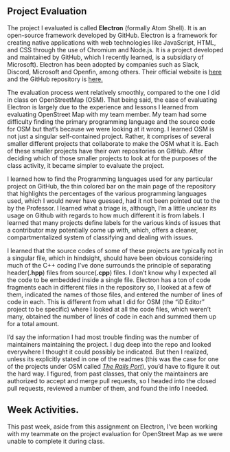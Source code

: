 
## Project Evaluation

The project I evaluated is called **Electron** (formally Atom Shell). It is an open-source framework developed by GitHub. Electron is a framework for creating native applications with web technologies like JavaScript, HTML, and CSS through the use of Chromium and Node.js.
It is a project developed and maintained by GitHub, which I recently learned, is a subsidiary of Microsoft). Electron has been adopted by companies such as Slack, Discord, Microsoft and Openfin, among others. Their official website is [here]( https://electronjs.org/) and the GitHub repository is [here.]( https://github.com/electron/electron)

The evaluation process went relatively smoothly, compared to the one I did in class on OpenStreetMap (OSM). That being said, the ease of evaluating Electron is largely due to the experience and lessons I learned from evaluating OpenStreet Map with my team member. 
My team had some difficulty finding the primary programming language and the source code for OSM but that’s because we were looking at it wrong. I learned OSM is not just a singular self-contained project. Rather, it comprises of several smaller different projects that collaborate to make the OSM what it is. Each of these smaller projects have their own repositories on GitHub. After deciding which of those smaller projects to look at for the purposes of the class activity, it became simpler to evaluate the project.

I learned how to find the Programming languages used for any particular project on GitHub, the thin colored bar on the main page of the repository that highlights the percentages of the various programming languages used, which I would never have guessed, had it not been pointed out to the by the Professor. I learned what a triage is, although, I’m a little unclear its usage on Github with regards to how much different it is from labels. I learned that many projects define labels for the various kinds of issues that a contributor may potentially come up with, which, offers a cleaner, compartmentalized system of classifying and dealing with issues. 

I learned that the source codes of some of these projects are typically not in a singular file, which in hindsight, should have been obvious considering much of the C++ coding I’ve done surrounds the principle of separating header(**.hpp**) files from source(**.cpp**) files. I don’t know why I expected all the code to be embedded inside a single file. 
Electron has a ton of code fragments each in different files in the repository so, I looked at a few of them, indicated the names of those files, and entered the number of lines of code in each. This is different from what I did for OSM (the “iD Editor” project to be specific) where I looked at all the code files, which weren’t many, obtained the number of lines of code in each and summed them up for a total amount.


I’d say the information I had most trouble finding was the number of maintainers maintaining the project. I dug deep into the repo and looked everywhere I thought it could possibly be indicated. But then I realized, unless its explicitly stated in one of the readmes (this was the case for one of the projects under OSM called *[The Rails Port]( https://github.com/openstreetmap/openstreetmap-website)*), you’d have to figure it out the hard way. I figured, from past classes, that only the maintainers are authorized to accept and merge pull requests, so I headed into the closed pull requests, reviewed a number of them, and found the info I needed.


## Week Activities.
This past week, aside from this assignment on Electron, I’ve been working with my teammate on the project evaluation for OpenStreet Map as we were unable to complete it during class.
